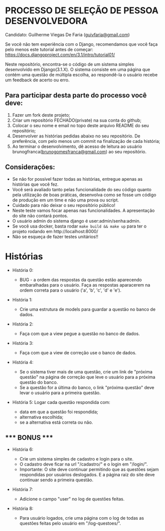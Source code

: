 # PROCESSO DE SELEÇÃO DE PESSOA DESENVOLVEDORA
Candidato: Guilherme Viegas De Faria (guivfaria@gmail.com)

Se você não tem experiência com o Django, recomendamos que você faça pelo menos
este tutorial antes de começar:
https://docs.djangoproject.com/en/3.1/intro/tutorial01/

Neste repositório, encontra-se o código de um sistema simples desenvolvido em
Django(3.1.X). O sistema consiste em uma página que contém uma questão de
múltipla escolha, ao respondê-la o usuário recebe um feedback de acerto ou erro.


## Para participar desta parte do processo você deve:
1. Fazer um fork deste projeto;
2. Criar um repositório FECHADO(private) na sua conta do github;
3. Colocar o seu nome e email no topo deste arquivo README do seu
   repositório;
4. Desenvolver as histórias pedidas abaixo no seu repositório. De preferência,
   com pelo menos um commit na finalização de cada história;
5. Ao terminar o desenvolvimento, dê acesso de leitura ao usuário
   brunogfranca(brunogomesfranca@gmail.com) ao seu repositório.


## Considerações:
- Se não for possível fazer todas as histórias, entregue apenas as histórias que você fez.
- Você será avaliado tanto pelas funcionalidade do seu código quanto pela utilização de boas práticas, desenvolva como se fosse um código de produção em um time e não uma prova ou script.
- Cuidado para não deixar o seu repositório público!
- Neste teste vamos focar apenas nas funcionalidades. A apresentação do site não contará pontos.
- O usuário admin do sistema django é user:admin/senha:admin.
- Se você usa docker, basta rodar `make build && make up` para ter o projeto rodando em http://localhost:8000/
- Não se esqueça de fazer testes unitários!!


# Histórias

- História 0:
  - BUG - a ordem das respostas da questão estão aparecendo embaralhadas para o usuário. Faça as respostas aparacerem na ordem correta para o usuário ('a', 'b', 'c', 'd' e 'e').

- História 1:
  - Crie uma estrutura de models para guardar a questão no banco de dados.

- História 2:
  - Faça com que a view pegue a questão no banco de dados.

- História 3:
  - Faça com que a view de correção use o banco de dados.

- História 4:
  - Se o sistema tiver mais de uma questão, crie um link de "próxima questão" na página de correção que leve o usuário para a próxima
questão do banco.
  - Se a questão for a última do banco, o link "próxima questão" deve levar o usuário para a primeira questão.

- História 5: Logar cada questão respondida com:
  - data em que a questão foi respondida;
  - alternativa escolhida;
  - se a alternativa está correta ou não.


## *** BONUS ***

- História 6:
  - Crie um sistema simples de cadastro e login para o site.
  - O cadastro deve ficar na url "/cadastro/" e o login em "/login/".
  - Importante: O site deve continuar permitindo que as questões sejam respondidas por usuários deslogados. E a página raiz do site deve continuar sendo a primeira questão.

- História 7:
  - Adicione o campo "user" no log de questões feitas.

- História 8:
  - Para usuário logados, crie uma página com o log de todas as questões feitas pelo usuário em "/log-questoes/".

